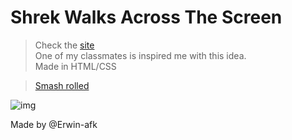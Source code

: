 # Shrek Walks Across The Screen

>Check the [site](https://shrek-walk.netlify.app/)  
>One of my classmates is inspired me with this idea.  
>Made in HTML/CSS  

>[Smash rolled](https://www.youtube.com/watch?v=L_jWHffIx5E&ab_channel=SmashMouthVEVO)

![img](https://preview.redd.it/c0y955g8ph271.jpg?auto=webp&s=21c6025b0464f3d1311d15d6880a96610ede3a4d)

Made by @Erwin-afk
